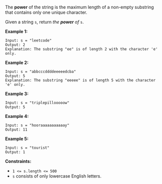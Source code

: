 The **power** of the string is the maximum length of a non-empty substring that contains only one unique character.

Given a string `s`, return *the **power** of* `s`.

 

**Example 1:**

```
Input: s = "leetcode"
Output: 2
Explanation: The substring "ee" is of length 2 with the character 'e' only.
```

**Example 2:**

```
Input: s = "abbcccddddeeeeedcba"
Output: 5
Explanation: The substring "eeeee" is of length 5 with the character 'e' only.
```

**Example 3:**

```
Input: s = "triplepillooooow"
Output: 5
```

**Example 4:**

```
Input: s = "hooraaaaaaaaaaay"
Output: 11
```

**Example 5:**

```
Input: s = "tourist"
Output: 1
```

 

**Constraints:**

- `1 <= s.length <= 500`
- `s` consists of only lowercase English letters.